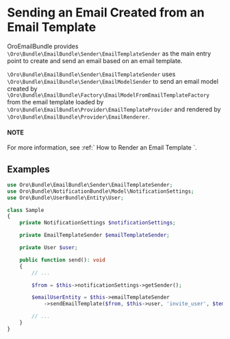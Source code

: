 <a id="bundle-docs-platform-email-bundle-templates-send"></a>

# Sending an Email Created from an Email Template

OroEmailBundle provides `\Oro\Bundle\EmailBundle\Sender\EmailTemplateSender` as the main entry point to create and send an email based on an email template.

`\Oro\Bundle\EmailBundle\Sender\EmailTemplateSender` uses `\Oro\Bundle\EmailBundle\Sender\EmailModelSender` to send an email model created by `\Oro\Bundle\EmailBundle\Factory\EmailModelFromEmailTemplateFactory` from the email template loaded by `\Oro\Bundle\EmailBundle\Provider\EmailTemplateProvider` and rendered by `\Oro\Bundle\EmailBundle\Provider\EmailRenderer`.

#### NOTE
For more information, see :ref:\` How to Render an Email Template <bundle-docs-platform-email-bundle-templates-rendering>\`.

## Examples

```php
use Oro\Bundle\EmailBundle\Sender\EmailTemplateSender;
use Oro\Bundle\NotificationBundle\Model\NotificationSettings;
use Oro\Bundle\UserBundle\Entity\User;

class Sample
{
    private NotificationSettings $notificationSettings;

    private EmailTemplateSender $emailTemplateSender;

    private User $user;

    public function send(): void
    {
        // ...

        $from = $this->notificationSettings->getSender();

        $emailUserEntity = $this->emailTemplateSender
            ->sendEmailTemplate($from, $this->user, 'invite_user', $templateParams);

        // ...
    }
}
```

<!-- Frontend -->
